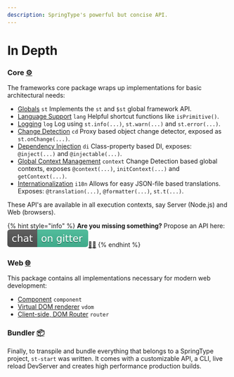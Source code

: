 ```yaml
---
description: SpringType's powerful but concise API.
---
```


# In Depth

### [️](https://emojipedia.org/gear/)Core [⚙](https://emojipedia.org/gear/)

The frameworks core package wraps up implementations for basic architectural needs:

* [Globals](https://github.com/springtype-org/springtype/tree/master-v2/src/core/st) `st` Implements the `st` and `$st` global framework API.
* [Language Support](https://github.com/springtype-org/springtype/tree/master-v2/src/core/lang) `lang` Helpful shortcut functions like `isPrimitive()`.
* [Logging](https://github.com/springtype-org/springtype/tree/master-v2/src/core/log) `log` Log using `st.info(...)`, `st.warn(...)` and `st.error(...)`.
* [Change Detection](https://github.com/springtype-org/springtype/tree/master-v2/src/core/cd) `cd` Proxy based object change detector, exposed as `st.onChange(...)`. 
* [Dependency Injection](https://github.com/springtype-org/springtype/tree/master-v2/src/core/di) `di` Class-property based DI, exposes: `@inject(...)` and `@injectable(...)`. 
* [Global Context Management](https://github.com/springtype-org/springtype/tree/master-v2/src/core/context) `context` Change Detection based global contexts, exposes `@context(...)`, `initContext(...)` and `getContext(...)`. 
* [Internationalization](https://github.com/springtype-org/springtype/tree/master-v2/src/core/i18n) `i18n` Allows for easy JSON-file based translations. Exposes: `@translation(...)`, `@formatter(...)`, `st.t(...)`. 

These API's are available in all execution contexts, say Server \(Node.js\) and Web \(browsers\).

{% hint style="info" %}
**Are you missing something?** Propose an API here: [![](../.gitbook/assets/gitter.svg)](https://gitter.im/springtype-official/springtype?utm_source=badge&utm_medium=badge&utm_campaign=pr-badge)[💬](https://emojipedia.org/speech-balloon/)[🤓](https://emojipedia.org/nerd-face/)
{% endhint %}

### Web [🌐](https://emojipedia.org/globe-with-meridians/)

This package contains all implementations necessary for modern web development:

* [Component](https://github.com/springtype-org/springtype/tree/master-v2/src/web/component) `component`
* [Virtual DOM renderer](https://github.com/springtype-org/springtype/tree/master-v2/src/web/vdom)   `vdom`
* [Client-side, DOM Router](https://github.com/springtype-org/springtype/tree/master-v2/src/web/router) `router`

### Bundler [📦](https://emojipedia.org/package/)

Finally, to transpile and bundle everything that belongs to a SpringType project, `st-start` was written. It comes with a customizable API, a CLI, live reload DevServer and creates high performance production builds.

